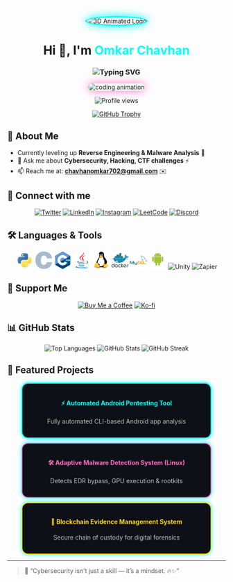 <!-- Ultimate 3D Animated Gen Z-style GitHub Profile README.md for Omkar Chavhan -->

<p align="center">
  <img src="https://media.giphy.com/media/l0HlOvJ7yaacpuSas/giphy.gif" alt="3D Animated Logo" width="200" style="border-radius:50%; border: 3px solid #00fff7; box-shadow: 0 0 20px #00fff7;" />
</p>

<h1 align="center">Hi 👋, I'm <span style="color:#00fff7;">Omkar Chavhan</span></h1>
<h3 align="center"><img src="https://readme-typing-svg.demolab.com?font=Fira+Code&size=24&duration=3000&pause=500&color=00fff7&width=500&lines=Ethical+Hacker+%F0%9F%9A%A1;Cybersecurity+Enthusiast+%F0%9F%9B%A3;CTF+Player+%F0%9F%90%B1%E2%80%8D%F0%9F%92%BB" alt="Typing SVG"></h3>

<p align="center">
  <img src="https://media.giphy.com/media/kzo1Owg.gif" alt="coding animation" width="400" style="border-radius:10px; box-shadow: 0 0 20px #ff6ec7;" />
</p>

<p align="center">
  <img src="https://komarev.com/ghpvc/?username=omk4r72&label=Profile%20views&color=0e75b6&style=flat-square" alt="Profile views" />
</p>

<p align="center">
  <a href="https://github.com/ryo-ma/github-profile-trophy">
    <img src="https://github-profile-trophy.vercel.app/?username=omk4r72&theme=radical&margin-w=15&margin-h=15" alt="GitHub Trophy" />
  </a>
</p>

## 🌱 About Me
- Currently leveling up **Reverse Engineering & Malware Analysis** 🧠
- 💬 Ask me about **Cybersecurity, Hacking, CTF challenges** ⚡
- 📫 Reach me at: **chavhanomkar702@gmail.com** ✉️

## 🔗 Connect with me
<p align="center">
  <a href="https://twitter.com/omkarchavhan72" target="blank"><img src="https://img.shields.io/badge/Twitter-1DA1F2?style=for-the-badge&logo=twitter&logoColor=white" alt="Twitter" /></a>
  <a href="https://linkedin.com/in/omkar-chavhan-33697a312" target="blank"><img src="https://img.shields.io/badge/LinkedIn-0077B5?style=for-the-badge&logo=linkedin&logoColor=white" alt="LinkedIn" /></a>
  <a href="https://instagram.com/x3roex" target="blank"><img src="https://img.shields.io/badge/Instagram-E4405F?style=for-the-badge&logo=instagram&logoColor=white" alt="Instagram" /></a>
  <a href="https://www.leetcode.com/omk4r72" target="blank"><img src="https://img.shields.io/badge/LeetCode-FFA116?style=for-the-badge&logo=leetcode&logoColor=white" alt="LeetCode" /></a>
  <a href="https://discord.gg/0xomkar72" target="blank"><img src="https://img.shields.io/badge/Discord-7289DA?style=for-the-badge&logo=discord&logoColor=white" alt="Discord" /></a>
</p>

## 🛠 Languages & Tools
<p align="center">
  <img src="https://raw.githubusercontent.com/devicons/devicon/master/icons/python/python-original.svg" alt="Python" width="40" height="40" />
  <img src="https://raw.githubusercontent.com/devicons/devicon/master/icons/c/c-original.svg" alt="C" width="40" height="40" />
  <img src="https://raw.githubusercontent.com/devicons/devicon/master/icons/cplusplus/cplusplus-original.svg" alt="C++" width="40" height="40" />
  <img src="https://raw.githubusercontent.com/devicons/devicon/master/icons/java/java-original.svg" alt="Java" width="40" height="40" />
  <img src="https://raw.githubusercontent.com/devicons/devicon/master/icons/linux/linux-original.svg" alt="Linux" width="40" height="40" />
  <img src="https://raw.githubusercontent.com/devicons/devicon/master/icons/docker/docker-original-wordmark.svg" alt="Docker" width="40" height="40" />
  <img src="https://raw.githubusercontent.com/devicons/devicon/master/icons/mysql/mysql-original-wordmark.svg" alt="MySQL" width="40" height="40" />
  <img src="https://raw.githubusercontent.com/devicons/devicon/master/icons/android/android-original-wordmark.svg" alt="Android" width="40" height="40" />
  <img src="https://www.vectorlogo.zone/logos/unity3d/unity3d-icon.svg" alt="Unity" width="40" height="40" />
  <img src="https://www.vectorlogo.zone/logos/zapier/zapier-icon.svg" alt="Zapier" width="40" height="40" />
</p>

## 💖 Support Me
<p align="center">
  <a href="https://www.buymeacoffee.com/0mk4r72"><img src="https://cdn.buymeacoffee.com/buttons/v2/default-yellow.png" height="50" width="210" alt="Buy Me a Coffee" /></a>
  <a href="https://ko-fi.com/0mk4r72"><img src="https://cdn.ko-fi.com/cdn/kofi3.png?v=3" height="50" width="210" alt="Ko-fi" /></a>
</p>

## 📊 GitHub Stats
<p align="center">
  <img src="https://github-readme-stats.vercel.app/api/top-langs?username=omk4r72&show_icons=true&locale=en&layout=compact&theme=radical" alt="Top Languages" />
  <img src="https://github-readme-stats.vercel.app/api?username=omk4r72&show_icons=true&locale=en&theme=radical" alt="GitHub Stats" />
  <img src="https://github-readme-streak-stats.herokuapp.com/?user=omk4r72&theme=radical" alt="GitHub Streak" />
</p>

## 🚀 Featured Projects
<div align="center">
<div style="background:#0d1117; border:2px solid #00fff7; border-radius:15px; padding:15px; margin:10px; width:80%; box-shadow:0 0 20px #00fff7; animation: glow 2s infinite alternate;">
  <h4 style="color:#00fff7;">⚡ Automated Android Pentesting Tool</h4>
  <p style="color:#c0c0c0;">Fully automated CLI-based Android app analysis</p>
</div>
<div style="background:#0d1117; border:2px solid #ff6ec7; border-radius:15px; padding:15px; margin:10px; width:80%; box-shadow:0 0 20px #ff6ec7; animation: glow 2s infinite alternate;">
  <h4 style="color:#ff6ec7;">🛠️ Adaptive Malware Detection System (Linux)</h4>
  <p style="color:#c0c0c0;">Detects EDR bypass, GPU execution & rootkits</p>
</div>
<div style="background:#0d1117; border:2px solid #ffd700; border-radius:15px; padding:15px; margin:10px; width:80%; box-shadow:0 0 20px #ffd700; animation: glow 2s infinite alternate;">
  <h4 style="color:#ffd700;">🔗 Blockchain Evidence Management System</h4>
  <p style="color:#c0c0c0;">Secure chain of custody for digital forensics</p>
</div>
</div>

<style>
@keyframes glow {
  0% { box-shadow:0 0 10px #00fff7; }
  50% { box-shadow:0 0 25px #00fff7; }
  100% { box-shadow:0 0 10px #00fff7; }
}
</style>

---

> 💬 “Cybersecurity isn’t just a skill — it’s a mindset. 🔥✨”
